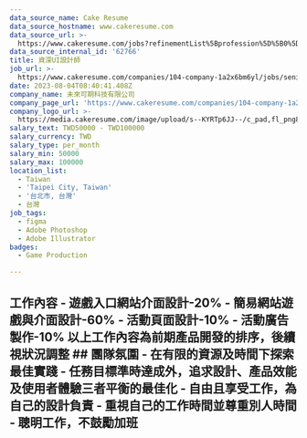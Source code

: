 ```yaml
---
data_source_name: Cake Resume
data_source_hostname: www.cakeresume.com
data_source_url: >-
  https://www.cakeresume.com/jobs?refinementList%5Bprofession%5D%5B0%5D=game-production&range%5Bsalary_range%5D%5Bmin%5D=100000
data_source_internal_id: '62766'
title: 資深UI設計師
job_url: >-
  https://www.cakeresume.com/companies/104-company-1a2x6bm6yl/jobs/senior-ui-designer-0bf640
date: 2023-08-04T08:40:41.408Z
company_name: 未來可期科技有限公司
company_page_url: 'https://www.cakeresume.com/companies/104-company-1a2x6bm6yl'
company_logo_url: >-
  https://media.cakeresume.com/image/upload/s--KYRTp6JJ--/c_pad,fl_png8,h_200,w_200/v1688711402/dvwtunuwuiktuieulhne.png
salary_text: TWD50000 - TWD100000
salary_currency: TWD
salary_type: per_month
salary_min: 50000
salary_max: 100000
location_list:
  - Taiwan
  - 'Taipei City, Taiwan'
  - '台北市, 台灣'
  - 台灣
job_tags:
  - figma
  - Adobe Photoshop
  - Adobe Illustrator
badges:
  - Game Production

---
```


## 工作內容 - 遊戲入口網站介面設計-20% - 簡易網站遊戲與介面設計-60% - 活動頁面設計-10% - 活動廣告製作-10% 以上工作內容為前期產品開發的排序，後續視狀況調整 ## 團隊氛圍 - 在有限的資源及時間下探索最佳實踐 - 任務目標準時達成外，追求設計、產品效能及使用者體驗三者平衡的最佳化 - 自由且享受工作，為自己的設計負責 - 重視自己的工作時間並尊重別人時間 - 聰明工作，不鼓勵加班